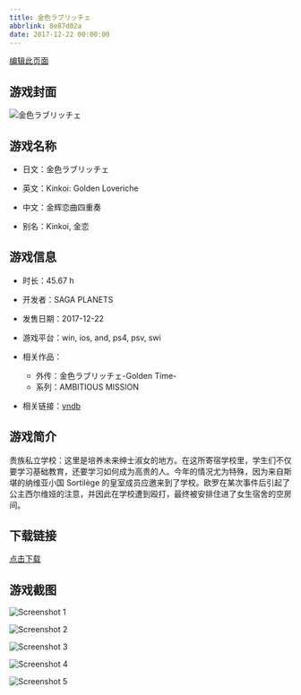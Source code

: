 ```yaml
---
title: 金色ラブリッチェ
abbrlink: 8e87d02a
date: 2017-12-22 00:00:00
---
```

[编辑此页面](https://github.com/ACG-3/ADV3-source/blob/main/source/_posts/games/%E9%87%91%E8%89%B2%E3%83%A9%E3%83%96%E3%83%AA%E3%83%83%E3%83%81%E3%82%A7.md)

## 游戏封面

![金色ラブリッチェ](https://pan.timero.xyz/d/onedrive/img_lib_001/%E9%87%91%E8%89%B2%E3%83%A9%E3%83%96%E3%83%AA%E3%83%83%E3%83%81%E3%82%A7_cover.avif)


## 游戏名称

- 日文：金色ラブリッチェ
- 英文：Kinkoi: Golden Loveriche
- 中文：金辉恋曲四重奏

- 别名：Kinkoi, 金恋


## 游戏信息

- 时长：45.67 h
- 开发者：SAGA PLANETS
- 发售日期：2017-12-22
- 游戏平台：win, ios, and, ps4, psv, swi
- 相关作品：
   - 外传：金色ラブリッチェ-Golden Time-
   - 系列：AMBITIOUS MISSION

- 相关链接：[vndb](https://vndb.org/v21852)


## 游戏简介

贵族私立学校：这里是培养未来绅士淑女的地方。在这所寄宿学校里，学生们不仅要学习基础教育，还要学习如何成为高贵的人。今年的情况尤为特殊，因为来自斯堪的纳维亚小国 Sortilège 的皇室成员应邀来到了学校。欧罗在某次事件后引起了公主西尔维娅的注意，并因此在学校遭到殴打，最终被安排住进了女生宿舍的空房间。




## 下载链接

[点击下载](https://pan.timero.xyz/onedrive/adv_lib_001/%E9%87%91%E8%89%B2%E3%83%A9%E3%83%96%E3%83%AA%E3%83%83%E3%83%81%E3%82%A7)


## 游戏截图


![Screenshot 1](https://pan.timero.xyz/d/onedrive/img_lib_001/%E9%87%91%E8%89%B2%E3%83%A9%E3%83%96%E3%83%AA%E3%83%83%E3%83%81%E3%82%A7_Screenshot_1.avif)

![Screenshot 2](https://pan.timero.xyz/d/onedrive/img_lib_001/%E9%87%91%E8%89%B2%E3%83%A9%E3%83%96%E3%83%AA%E3%83%83%E3%83%81%E3%82%A7_Screenshot_2.avif)

![Screenshot 3](https://pan.timero.xyz/d/onedrive/img_lib_001/%E9%87%91%E8%89%B2%E3%83%A9%E3%83%96%E3%83%AA%E3%83%83%E3%83%81%E3%82%A7_Screenshot_3.avif)

![Screenshot 4](https://pan.timero.xyz/d/onedrive/img_lib_001/%E9%87%91%E8%89%B2%E3%83%A9%E3%83%96%E3%83%AA%E3%83%83%E3%83%81%E3%82%A7_Screenshot_4.avif)

![Screenshot 5](https://pan.timero.xyz/d/onedrive/img_lib_001/%E9%87%91%E8%89%B2%E3%83%A9%E3%83%96%E3%83%AA%E3%83%83%E3%83%81%E3%82%A7_Screenshot_5.avif)

